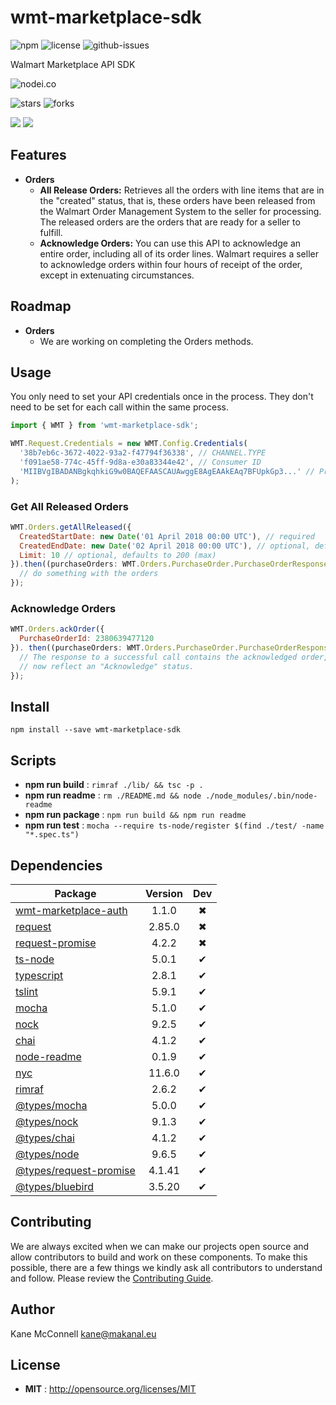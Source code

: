 # wmt-marketplace-sdk

![npm](https://img.shields.io/npm/v/wmt-marketplace-sdk.svg) ![license](https://img.shields.io/npm/l/wmt-marketplace-sdk.svg) ![github-issues](https://img.shields.io/github/issues/makanaleu/wmt-marketplace-sdk.svg)

Walmart Marketplace API SDK

![nodei.co](https://nodei.co/npm/wmt-marketplace-sdk.png?downloads=true&downloadRank=true&stars=true)

![stars](https://img.shields.io/github/stars/makanaleu/wmt-marketplace-sdk.svg)
![forks](https://img.shields.io/github/forks/makanaleu/wmt-marketplace-sdk.svg)

![](https://david-dm.org/makanaleu/wmt-marketplace-sdk/status.svg)
![](https://david-dm.org/makanaleu/wmt-marketplace-sdk/dev-status.svg)

## Features

- **Orders**
  - **All Release Orders:** Retrieves all the orders with line items that are in the "created" status, that is, these orders have been released from the Walmart Order Management System to the seller for processing. The released orders are the orders that are ready for a seller to fulfill.
  - **Acknowledge Orders:** You can use this API to acknowledge an entire order, including all of its order lines. Walmart requires a seller to acknowledge orders within four hours of receipt of the order, except in extenuating circumstances.

## Roadmap

- **Orders**
  - We are working on completing the Orders methods.

## Usage

You only need to set your API credentials once in the process. They don't need to be
set for each call within the same process.

```javascript
import { WMT } from 'wmt-marketplace-sdk';

WMT.Request.Credentials = new WMT.Config.Credentials(
  '38b7eb6c-3672-4022-93a2-f47794f36338', // CHANNEL.TYPE
  'f091ae58-774c-45ff-9d8a-e30a83344e42', // Consumer ID
  'MIIBVgIBADANBgkqhkiG9w0BAQEFAASCAUAwggE8AgEAAkEAq7BFUpkGp3...' // Private Key
);
```

### Get All Released Orders

```javascript
WMT.Orders.getAllReleased({
  CreatedStartDate: new Date('01 April 2018 00:00 UTC'), // required
  CreatedEndDate: new Date('02 April 2018 00:00 UTC'), // optional, defaults to current time
  Limit: 10 // optional, defaults to 200 (max)
}).then((purchaseOrders: WMT.Orders.PurchaseOrder.PurchaseOrderResponse) => {
  // do something with the orders
});
```

### Acknowledge Orders

```javascript
WMT.Orders.ackOrder({
  PurchaseOrderId: 2380639477120
}). then((purchaseOrders: WMT.Orders.PurchaseOrder.PurchaseOrderResponse) => {
  // The response to a successful call contains the acknowledged order, which should
  // now reflect an "Acknowledge" status.
});
```

## Install

`npm install --save wmt-marketplace-sdk`

## Scripts

 - **npm run build** : `rimraf ./lib/ && tsc -p .`
 - **npm run readme** : `rm ./README.md && node ./node_modules/.bin/node-readme`
 - **npm run package** : `npm run build && npm run readme`
 - **npm run test** : `mocha --require ts-node/register $(find ./test/ -name "*.spec.ts")`

## Dependencies

Package | Version | Dev
--- |:---:|:---:
[wmt-marketplace-auth](https://www.npmjs.com/package/wmt-marketplace-auth) | 1.1.0 | ✖
[request](https://www.npmjs.com/package/request) | 2.85.0 | ✖
[request-promise](https://www.npmjs.com/package/request-promise) | 4.2.2 | ✖
[ts-node](https://www.npmjs.com/package/ts-node) | 5.0.1 | ✔
[typescript](https://www.npmjs.com/package/typescript) | 2.8.1 | ✔
[tslint](https://www.npmjs.com/package/tslint) | 5.9.1 | ✔
[mocha](https://www.npmjs.com/package/mocha) | 5.1.0 | ✔
[nock](https://www.npmjs.com/package/nock) | 9.2.5 | ✔
[chai](https://www.npmjs.com/package/chai) | 4.1.2 | ✔
[node-readme](https://www.npmjs.com/package/node-readme) | 0.1.9 | ✔
[nyc](https://www.npmjs.com/package/nyc) | 11.6.0 | ✔
[rimraf](https://www.npmjs.com/package/rimraf) | 2.6.2 | ✔
[@types/mocha](https://www.npmjs.com/package/@types/mocha) | 5.0.0 | ✔
[@types/nock](https://www.npmjs.com/package/@types/nock) | 9.1.3 | ✔
[@types/chai](https://www.npmjs.com/package/@types/chai) | 4.1.2 | ✔
[@types/node](https://www.npmjs.com/package/@types/node) | 9.6.5 | ✔
[@types/request-promise](https://www.npmjs.com/package/@types/request-promise) | 4.1.41 | ✔
[@types/bluebird](https://www.npmjs.com/package/@types/bluebird) | 3.5.20 | ✔


## Contributing

We are always excited when we can make our projects open source and allow contributors to build and work on these components. To make this possible, there are a few things we kindly ask all contributors to understand and follow. Please review the [Contributing Guide](https://www.makanal.eu/contributors/).

## Author

Kane McConnell <kane@makanal.eu>

## License

 - **MIT** : http://opensource.org/licenses/MIT
